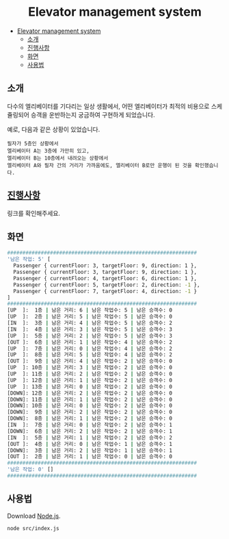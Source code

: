 <div align="center">

# Elevator management system

</div>

- [Elevator management system](#elevator-management-system)
  - [소개](#소개)
  - [진행사항](#진행사항)
  - [화면](#화면)
  - [사용법](#사용법)

## 소개

다수의 엘리베이터를 기다리는 일상 생활에서, 어떤 엘리베이터가 최적의 비용으로 스케쥴링되어 승객을 운반하는지 궁금하여 구현하게 되었습니다.

예로, 다음과 같은 상황이 있었습니다.

```
필자가 5층인 상황에서 
엘리베이터 A는 3층에 가만히 있고, 
엘리베이터 B는 10층에서 내려오는 상황에서
엘리베이터 A와 필자 간의 거리가 가까움에도, 엘리베이터 B로만 운행이 된 것을 확인했습니다.
```

## [진행사항](https://github.com/yongki150/elevator-management-system/wiki)

링크를 확인해주세요.

## 화면

```bash
##############################################################
'남은 작업: 5' [
  Passenger { currentFloor: 3, targetFloor: 9, direction: 1 },
  Passenger { currentFloor: 3, targetFloor: 9, direction: 1 },
  Passenger { currentFloor: 4, targetFloor: 6, direction: 1 },
  Passenger { currentFloor: 5, targetFloor: 2, direction: -1 },
  Passenger { currentFloor: 7, targetFloor: 4, direction: -1 }
]
##############################################################
[UP  ]:  1층 | 남은 거리: 6 | 남은 작업수: 5 | 남은 승객수: 0
[UP  ]:  2층 | 남은 거리: 5 | 남은 작업수: 5 | 남은 승객수: 0
[IN  ]:  3층 | 남은 거리: 4 | 남은 작업수: 5 | 남은 승객수: 2
[IN  ]:  4층 | 남은 거리: 3 | 남은 작업수: 5 | 남은 승객수: 3
[UP  ]:  5층 | 남은 거리: 2 | 남은 작업수: 5 | 남은 승객수: 3
[OUT ]:  6층 | 남은 거리: 1 | 남은 작업수: 4 | 남은 승객수: 2
[UP  ]:  7층 | 남은 거리: 0 | 남은 작업수: 4 | 남은 승객수: 2
[UP  ]:  8층 | 남은 거리: 5 | 남은 작업수: 4 | 남은 승객수: 2
[OUT ]:  9층 | 남은 거리: 4 | 남은 작업수: 2 | 남은 승객수: 0
[UP  ]: 10층 | 남은 거리: 3 | 남은 작업수: 2 | 남은 승객수: 0
[UP  ]: 11층 | 남은 거리: 2 | 남은 작업수: 2 | 남은 승객수: 0
[UP  ]: 12층 | 남은 거리: 1 | 남은 작업수: 2 | 남은 승객수: 0
[UP  ]: 13층 | 남은 거리: 0 | 남은 작업수: 2 | 남은 승객수: 0
[DOWN]: 12층 | 남은 거리: 2 | 남은 작업수: 2 | 남은 승객수: 0
[DOWN]: 11층 | 남은 거리: 1 | 남은 작업수: 2 | 남은 승객수: 0
[DOWN]: 10층 | 남은 거리: 0 | 남은 작업수: 2 | 남은 승객수: 0
[DOWN]:  9층 | 남은 거리: 2 | 남은 작업수: 2 | 남은 승객수: 0
[DOWN]:  8층 | 남은 거리: 1 | 남은 작업수: 2 | 남은 승객수: 0
[IN  ]:  7층 | 남은 거리: 0 | 남은 작업수: 2 | 남은 승객수: 1
[DOWN]:  6층 | 남은 거리: 2 | 남은 작업수: 2 | 남은 승객수: 1
[IN  ]:  5층 | 남은 거리: 1 | 남은 작업수: 2 | 남은 승객수: 2
[OUT ]:  4층 | 남은 거리: 0 | 남은 작업수: 1 | 남은 승객수: 1
[DOWN]:  3층 | 남은 거리: 2 | 남은 작업수: 1 | 남은 승객수: 1
[OUT ]:  2층 | 남은 거리: 1 | 남은 작업수: 0 | 남은 승객수: 0
##############################################################
'남은 작업: 0' []
##############################################################
```

## 사용법

Download [Node.js](https://nodejs.org/ko/download/).

```bash
node src/index.js
```